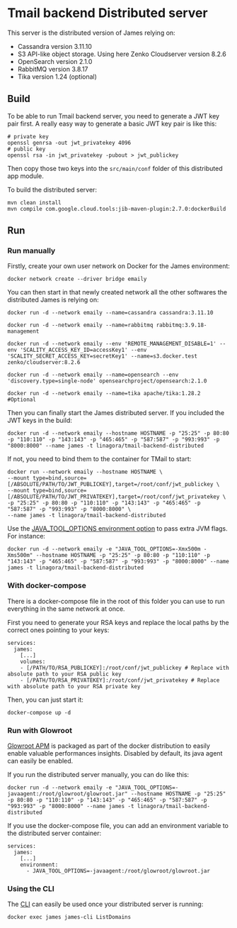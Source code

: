 # Tmail backend Distributed server

This server is the distributed version of James relying on:

* Cassandra version 3.11.10
* S3 API-like object storage. Using here Zenko Cloudserver version 8.2.6
* OpenSearch version 2.1.0
* RabbitMQ version 3.8.17
* Tika version 1.24 (optional)

## Build

To be able to run Tmail backend server, you need to generate a JWT key pair first.
A really easy way to generate a basic JWT key pair is like this:

```
# private key
openssl genrsa -out jwt_privatekey 4096
# public key
openssl rsa -in jwt_privatekey -pubout > jwt_publickey
```

Then copy those two keys into the `src/main/conf` folder of this distributed app module.

To build the distributed server:

```
mvn clean install
mvn compile com.google.cloud.tools:jib-maven-plugin:2.7.0:dockerBuild
```

## Run

### Run manually

Firstly, create your own user network on Docker for the James environment:

```
docker network create --driver bridge emaily
```

You can then start in that newly created network all the other softwares the distributed James is relying on:

```
docker run -d --network emaily --name=cassandra cassandra:3.11.10

docker run -d --network emaily --name=rabbitmq rabbitmq:3.9.18-management

docker run -d --network emaily --env 'REMOTE_MANAGEMENT_DISABLE=1' --env 'SCALITY_ACCESS_KEY_ID=accessKey1' --env 'SCALITY_SECRET_ACCESS_KEY=secretKey1' --name=s3.docker.test zenko/cloudserver:8.2.6

docker run -d --network emaily --name=opensearch --env 'discovery.type=single-node' opensearchproject/opensearch:2.1.0

docker run -d --network emaily --name=tika apache/tika:1.28.2 #Optional
```

Then you can finally start the James distributed server. If you included the JWT keys in the build:

```
docker run -d --network emaily --hostname HOSTNAME -p "25:25" -p 80:80 -p "110:110" -p "143:143" -p "465:465" -p "587:587" -p "993:993" -p "8000:8000" --name james -t linagora/tmail-backend-distributed
```

If not, you need to bind them to the container for TMail to start:

```
docker run --network emaily --hostname HOSTNAME \
--mount type=bind,source=[/ABSOLUTE/PATH/TO/JWT_PUBLICKEY],target=/root/conf/jwt_publickey \
--mount type=bind,source=[/ABSOLUTE/PATH/TO/JWT_PRIVATEKEY],target=/root/conf/jwt_privatekey \
-p "25:25" -p 80:80 -p "110:110" -p "143:143" -p "465:465" -p "587:587" -p "993:993" -p "8000:8000" \
--name james -t linagora/tmail-backend-distributed
```

Use the [JAVA_TOOL_OPTIONS environment option](https://github.com/GoogleContainerTools/jib/blob/master/docs/faq.md#jvm-flags)
to pass extra JVM flags. For instance:

```
docker run -d --network emaily -e "JAVA_TOOL_OPTIONS=-Xmx500m -Xms500m" --hostname HOSTNAME -p "25:25" -p 80:80 -p "110:110" -p "143:143" -p "465:465" -p "587:587" -p "993:993" -p "8000:8000" --name james -t linagora/tmail-backend-distributed
```

### With docker-compose 

There is a docker-compose file in the root of this folder you can use to run everything in the same network at once.

First you need to generate your RSA keys and replace the local paths by the correct ones pointing to your keys:

```
services:
  james:
    [...]
    volumes:
    - [/PATH/TO/RSA_PUBLICKEY]:/root/conf/jwt_publickey # Replace with absolute path to your RSA public key
    - [/PATH/TO/RSA_PRIVATEKEY]:/root/conf/jwt_privatekey # Replace with absolute path to your RSA private key
```

Then, you can just start it:

```
docker-compose up -d
```

### Run with Glowroot

[Glowroot APM]() is packaged as part of the docker distribution to easily enable valuable performances insights.
Disabled by default, its java agent can easily be enabled.

If you run the distributed server manually, you can do like this:

```
docker run -d --network emaily -e "JAVA_TOOL_OPTIONS=-javaagent:/root/glowroot/glowroot.jar" --hostname HOSTNAME -p "25:25" -p 80:80 -p "110:110" -p "143:143" -p "465:465" -p "587:587" -p "993:993" -p "8000:8000" --name james -t linagora/tmail-backend-distributed
```

If you use the docker-compose file, you can add an environment variable to the distributed server container:

```
services:
  james:
    [...]
    environment:
      - JAVA_TOOL_OPTIONS=-javaagent:/root/glowroot/glowroot.jar
```

### Using the CLI

The [CLI](https://james.apache.org/server/manage-cli.html) can easily be used once your distributed server is running:

```
docker exec james james-cli ListDomains
```
